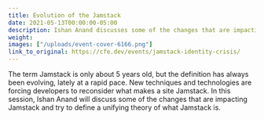 ```yaml
---
title: Evolution of the Jamstack
date: 2021-05-13T00:00:00-05:00
description: Ishan Anand discusses some of the changes that are impacting Jamstack and try to define a unifying theory of what Jamstack is.
weight:
images: ["/uploads/event-cover-6166.png"]
link_to_original: https://cfe.dev/events/jamstack-identity-crisis/
---
```


The term Jamstack is only about 5 years old, but the definition has always been evolving, lately at a rapid pace. New techniques and technologies are forcing developers to reconsider what makes a site Jamstack. In this session, Ishan Anand will discuss some of the changes that are impacting Jamstack and try to define a unifying theory of what Jamstack is.
